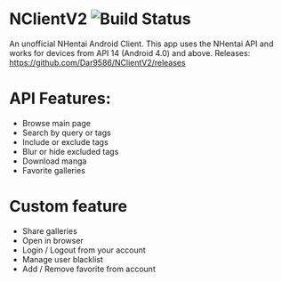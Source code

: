 # NClientV2  ![Build Status](https://app.bitrise.io/app/770f6f0f5ebb0d93/status.svg?token=1dP8Nz5UmizyC491Vr8aww)
An unofficial NHentai Android Client.
This app uses the NHentai API and works for devices from API 14 (Android 4.0) and above.
Releases: https://github.com/Dar9586/NClientV2/releases
# API Features:
  - Browse main page
  - Search by query or tags
  - Include or exclude tags
  - Blur or hide excluded tags
  - Download manga
  - Favorite galleries
# Custom feature
  - Share galleries
  - Open in browser
  - Login / Logout from your account
  - Manage user blacklist
  - Add / Remove favorite from account

